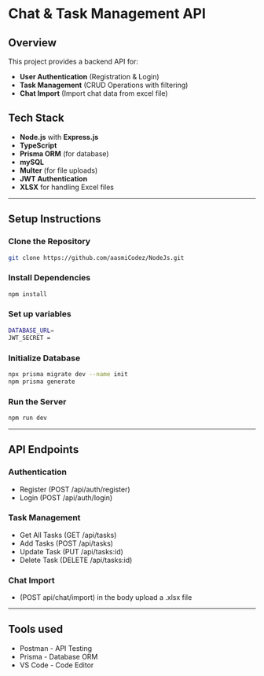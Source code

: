 # Chat & Task Management API
 ## Overview
 This project provides a backend API for: 
 - **User Authentication** (Registration & Login)
 - **Task Management** (CRUD Operations with filtering)
 - **Chat Import** (Import chat data from excel file)

 ## Tech Stack
 - **Node.js** with **Express.js**
 - **TypeScript**
 - **Prisma ORM** (for database)
 - **mySQL**
 - **Multer** (for file uploads)
 - **JWT Authentication**
 - **XLSX** for handling Excel files
 ---
 ## Setup Instructions
 ### Clone the Repository
 ```sh
git clone https://github.com/aasmiCodez/NodeJs.git
```
### Install Dependencies
 ```sh
npm install
```
### Set up variables
 ```sh
DATABASE_URL=
JWT_SECRET =
```
### Initialize Database
 ```sh
npx prisma migrate dev --name init
npm prisma generate
```
### Run the Server
 ```sh
npm run dev
```
 ---
 ## API Endpoints
 ### Authentication
 - Register (POST /api/auth/register)
 - Login (POST /api/auth/login)
### Task Management
- Get All Tasks (GET /api/tasks)
- Add Tasks (POST /api/tasks)
- Update Task (PUT /api/tasks:id)
- Delete Task (DELETE /api/tasks:id)
### Chat Import 
- (POST api/chat/import) in the body upload a .xlsx file
 ---
 ## Tools used
 - Postman - API Testing
 - Prisma - Database ORM
 - VS Code - Code Editor





